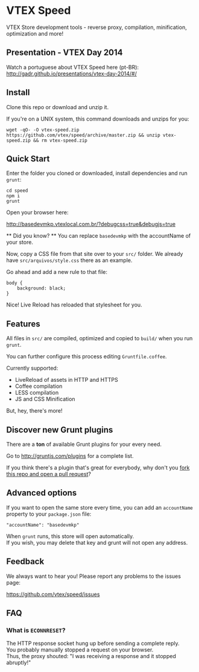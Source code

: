 VTEX Speed
=====

VTEX Store development tools - reverse proxy, compilation, minification, optimization and more!

## Presentation - VTEX Day 2014

Watch a portuguese about VTEX Speed here (pt-BR): http://gadr.github.io/presentations/vtex-day-2014/#/

## Install

Clone this repo or download and unzip it.

If you're on a UNIX system, this command downloads and unzips for you:

    wget -qO- -O vtex-speed.zip https://github.com/vtex/speed/archive/master.zip && unzip vtex-speed.zip && rm vtex-speed.zip


## Quick Start

Enter the folder you cloned or downloaded, install dependencies and run `grunt`:

    cd speed
    npm i
    grunt

Open your browser here:  

http://basedevmkp.vtexlocal.com.br/?debugcss=true&debugjs=true

** Did you know? **  You can replace `basedevmkp` with the accountName of your store.

Now, copy a CSS file from that site over to your `src/` folder.
We already have `src/arquivos/style.css` there as an example.

Go ahead and add a new rule to that file:

    body {
        background: black;
    }

Nice! Live Reload has reloaded that stylesheet for you.

## Features

All files in `src/` are compiled, optimized and copied to `build/` when you run `grunt`.

You can further configure this process editing `Gruntfile.coffee`.

Currently supported:

- LiveReload of assets in HTTP and HTTPS
- Coffee compilation
- LESS compilation
- JS and CSS Minification

But, hey, there's more!

## Discover new Grunt plugins

There are a **ton** of available Grunt plugins for your every need.

Go to http://gruntjs.com/plugins for a complete list.

If you think there's a plugin that's great for everybody, why don't you [fork this repo and open a pull request](https://github.com/vtex/speed/fork)?

## Advanced options

If you want to open the same store every time, you can add an `accountName` property to your `package.json` file:

    "accountName": "basedevmkp"

When `grunt` runs, this store will open automatically.  
If you wish, you may delete that key and grunt will not open any address.

## Feedback

We always want to hear you! Please report any problems to the issues page:

https://github.com/vtex/speed/issues

## FAQ

### What is `ECONNRESET`?

The HTTP response socket hung up before sending a complete reply.  
You probably manually stopped a request on your browser.  
Thus, the proxy shouted: "I was receiving a response and it stopped abruptly!"
